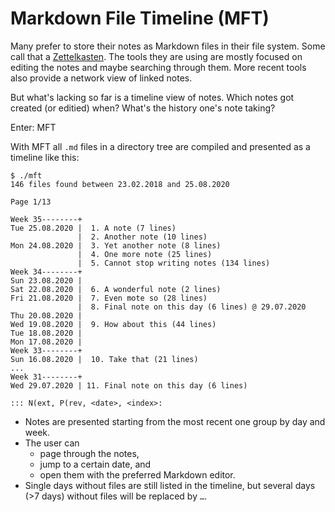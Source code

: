 # Markdown File Timeline (MFT)
Many prefer to store their notes as Markdown files in their file system. Some call that a [Zettelkasten](https://zettelkasten.de/posts/zettelkasten-improves-thinking-writing/). The tools they are using are mostly focused on editing the notes and maybe searching through them. More recent tools also provide a network view of linked notes.

But what's lacking so far is a timeline view of notes. Which notes got created (or editied) when? What's the history one's note taking?

Enter: MFT

With MFT all `.md` files in a directory tree are compiled and presented as a timeline like this:

```
$ ./mft
146 files found between 23.02.2018 and 25.08.2020

Page 1/13

Week 35--------+
Tue 25.08.2020 |  1. A note (7 lines)
               |  2. Another note (10 lines)
Mon 24.08.2020 |  3. Yet another note (8 lines)
               |  4. One more note (25 lines)
               |  5. Cannot stop writing notes (134 lines)
Week 34--------+
Sun 23.08.2020 |
Sat 22.08.2020 |  6. A wonderful note (2 lines)
Fri 21.08.2020 |  7. Even mote so (28 lines)
               |  8. Final note on this day (6 lines) @ 29.07.2020
Thu 20.08.2020 |
Wed 19.08.2020 |  9. How about this (44 lines)
Tue 18.08.2020 |
Mon 17.08.2020 |
Week 33--------+
Sun 16.08.2020 |  10. Take that (21 lines)
...
Week 31--------+
Wed 29.07.2020 | 11. Final note on this day (6 lines)

::: N(ext, P(rev, <date>, <index>: 
```

* Notes are presented starting from the most recent one group by day and week.
* The user can 
  * page through the notes, 
  * jump to a certain date, and 
  * open them with the preferred Markdown editor.
* Single days without files are still listed in the timeline, but several days (>7 days) without files will be replaced by `…`.